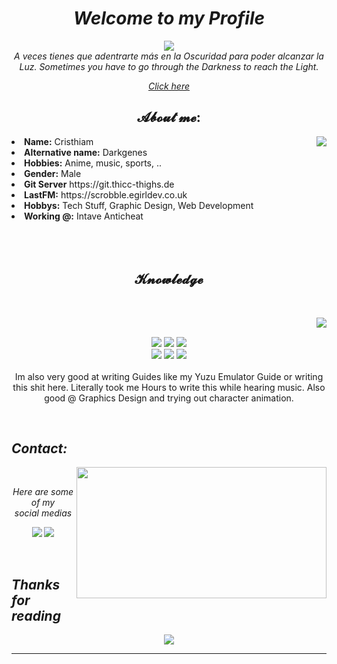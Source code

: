 <!-- Title -->
<h1 align = "center"><b><i>Welcome to my Profile</i></b></h1>

<!-- Discord -->
<div align = "center">
<!-- <a href = "https://discord.com/users/Darkgeness#2827" > -->
  <a href = "https://thicc-thighs.de/" >
   <img src = "https://lanyard.kyrie25.me/api/202740603790819328?waveColor=8B8BFA&waveSpotifyColor=B48EF7&gradient=7E37F9-B48EF7-E568C4&imgStyle=square"  />
  </a>
    <br>
  <i>A veces tienes que adentrarte más en la Oscuridad</i>
  <i>para poder alcanzar la Luz.</i>
  <i>Sometimes you have to go through the Darkness</i>
  <i>to reach the Light.</i>

  <p><a href = "https://www.youtube.com/watch?v=dQw4w9WgXcQ"><i>Click here</i></a><p>
  
</div>
    <div align="center">
<!-- <img src="https://i.imgur.com/jx17oHT.gif"> -->
      </div>
<div>
<h2 align="center"> 𝓐𝓫𝓸𝓾𝓽 𝓶𝓮: </h2>
  <div align = "center">
<img src = "https://64.media.tumblr.com/e1f1c97123ae217eb731500e502e0083/tumblr_n9dxcikmIU1qc9zfzo7_r1_250.gif" align="right">
  </div>
<li>
 <b>Name:</b> Cristhiam</li>
<li>
<b>Alternative name:</b> Darkgenes
</li>
<li>
<b>Hobbies:</b> Anime, music, sports, ..
</li>
<li>
<b>Gender:</b> Male
</li>
<li>
<b>Git Server</b> https://git.thicc-thighs.de
</li>
<li>
<b>LastFM:</b> https://scrobble.egirldev.co.uk
</li>
<li>
<b>Hobbys:</b> Tech Stuff, Graphic Design, Web Development
</li>
<li>
<b>Working @:</b> Intave Anticheat
</li>
<br><br><br>
</div>
<div>
<h2 align="center"> 𝓚𝓷𝓸𝔀𝓵𝓮𝓭𝓰𝓮</h2>
 <br>
<p>
  <div align="center">
<img src="https://i.pinimg.com/originals/8d/4b/77/8d4b77c44b7a68c0fd609411e2c0ec3c.gif" align="right">
  </div>
</div>
<div>
  <br>
<p align="center"><img src="https://img.shields.io/badge/adobe%20photoshop%20-%2331A8FF.svg?&style=for-the-badge&logo=adobe%20photoshop&logoColor=white"/> <img src="https://img.shields.io/badge/html5%20-%23E34F26.svg?&style=for-the-badge&logo=html5&logoColor=white"/> <img src="https://img.shields.io/badge/css3%20-%231572B6.svg?&style=for-the-badge&logo=css3&logoColor=white"/><br>
 <img src="https://img.shields.io/badge/node.js%20-%2343853D.svg?&style=for-the-badge&logo=node.js&logoColor=white"/> <img src="https://img.shields.io/badge/javascript%20-%23323330.svg?&style=for-the-badge&logo=javascript&logoColor=%23F7DF1E"/> <img src="https://img.shields.io/badge/git%20-%23F05033.svg?&style=for-the-badge&logo=git&logoColor=white"/> <br><br>
Im also very good at writing Guides like my Yuzu Emulator Guide or writing this shit here. Literally took me Hours to write this while hearing music. Also good @ Graphics Design and trying out character animation.
</p>

<br>
<!-- Sección de contacto -->
<h2 align = "left"><b><i>Contact:</i></b></h2>
<div>
    <img src = "https://i.imgur.com/oX4kw9A.gif" align = "right" width = "400px" height = "210px">
</div>

<br>

<p align = "center"><i>Here are some of my <br> social medias</i></p>
<p align = "center"><a href = "https://linkedin.com/in/cristhiamgonzalezfm" target = "_blank"><img src = "https://img.shields.io/badge/Cristhiamfgm%20-%231DA1F2.svg?&style=for-the-badge&logo=LinkedIN&logoColor=white"></a> <a href = "cristhiam.060201@gmail.com" target = "_blank"><img src = "https://img.shields.io/badge/gmail-cristhiam-red"></a></p>
</div>

<br>

<!-- Sección final -->
<div>
    <h2 align = "left"><i><b>Thanks for reading</b></i></h2>
</div>
<div align = "center">
    <img src = "https://i.imgur.com/zmXLgvW.gif">
</div>
<!-- Una linea separatoria -->
<hr>
